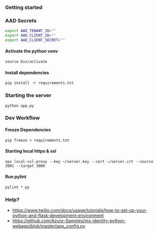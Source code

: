 ### Getting started

### AAD Secrets

```bash
export AAD_TENANT_ID=""
export AAD_CLIENT_ID=""
export AAD_CLIENT_SECRET=""
```


#### Activate the python venv
```
source bin/activate
```

#### Install dependencies

```
pip install -r requirements.txt
```

### Starting the server

```
python app.py
```

### Dev Workflow

#### Freeze Dependencies
```
pip freeze > requirements.txt
```
#### Starting local https & ssl

```
npx local-ssl-proxy --key ~/server.key --cert ~/server.crt --source 3001 --target 3000
```

#### Run pylint
```
pylint *.py
```

### Help?
- https://www.twilio.com/docs/usage/tutorials/how-to-set-up-your-python-and-flask-development-environment
- https://github.com/Azure-Samples/ms-identity-python-webapp/blob/master/app_config.py
